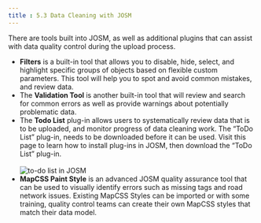 ```yaml
---
title : 5.3 Data Cleaning with JOSM
---
```

There are tools built into JOSM, as well as additional plugins that can assist with data quality control during the upload process. 

* **Filters** is a built-in tool that allows you to disable, hide, select, and highlight specific groups of objects based on flexible custom parameters. This tool will help you to spot and avoid common mistakes, and review data. 
* The **Validation Tool** is another built-in tool that will review and search for common errors as well as provide warnings about potentially problematic data. 
* The **Todo List** plug-in allows users to systematically review data that is to be uploaded, and monitor progress of data cleaning work. The “ToDo List” plug-in, needs to be downloaded before it can be used.  Visit this page to learn how to install plug-ins in JOSM, then download the “ToDo List” plug-in. <br><br>
![to-do list in JOSM](/images/to_do_list.gif)
* **MapCSS Paint Style** is an advanced JOSM quality assurance tool that can be used to visually identify errors such as missing tags and road network issues. Existing MapCSS Styles can be imported or with some training, quality control teams can create their own MapCSS styles that match their data model. 